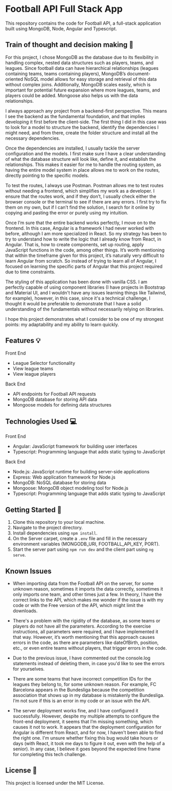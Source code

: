# Football API Full Stack App

This repository contains the code for Football API, a full-stack application built using MongoDB, Node, Angular and Typescript.

## Train of thought and decision making 🧠

For this project, I chose MongoDB as the database due to its flexibility in handling complex, nested data structures such as players, teams, and leagues. Since football data can have hierarchical relationships (leagues containing teams, teams containing players), MongoDB’s document-oriented NoSQL model allows for easy storage and retrieval of this data without complex joins. Additionally, MongoDB scales easily, which is important for potential future expansion where more leagues, teams, and players could be added. Mongoose also helps us with the data relationships.

I always approach any project from a backend-first perspective. This means I see the backend as the fundamental foundation, and that implies developing it first before the client-side. The first thing I did in this case was to look for a model to structure the backend, identify the dependencies I might need, and from there, create the folder structure and install all the necessary dependencies.

Once the dependencies are installed, I usually tackle the server configuration and the models. I first make sure I have a clear understanding of what the database structure will look like, define it, and establish the relationships. This makes it easier for me to handle the routing system, as having the entire model system in place allows me to work on the routes, directly pointing to the specific models.

To test the routes, I always use Postman. Postman allows me to test routes without needing a frontend, which simplifies my work as a developer. I ensure that the routes work, and if they don’t, I usually check either the browser console or the terminal to see if there are any errors. I first try to fix them on my own, but if I can’t find the solution, I search for it online by copying and pasting the error or purely using my intuition.

Once I’m sure that the entire backend works perfectly, I move on to the frontend. In this case, Angular is a framework I had never worked with before, although I am more specialized in React. So my strategy has been to try to understand how to write the logic that I already know from React, in Angular. That is, how to create components, set up routing, apply JavaScript functions in the code, among other things. It’s worth mentioning that within the timeframe given for this project, it’s naturally very difficult to learn Angular from scratch. So instead of trying to learn all of Angular, I focused on learning the specific parts of Angular that this project required due to time constraints.

The styling of this application has been done with vanilla CSS. I am perfectly capable of using component libraries (I have projects in Bootstrap and Material UI, and I wouldn't have any issues learning things like Tailwind, for example), however, in this case, since it's a technical challenge, I thought it would be preferable to demonstrate that I have a solid understanding of the fundamentals without necessarily relying on libraries.

I hope this project demonstrates what I consider to be one of my strongest points: my adaptability and my ability to learn quickly.

## Features 💡

Front End

- League Selector functionality
- View league teams
- View league players

Back End

- API endpoints for Football API requests
- MongoDB database for storing API data
- Mongoose models for defining data structures

## Technologies Used 💻

Front End

- Angular: JavaScript framework for building user interfaces
- Typescript: Programming language that adds static typing to JavaScript

Back End

- Node.js: JavaScript runtime for building server-side applications
- Express: Web application framework for Node.js
- MongoDB: NoSQL database for storing data
- Mongoose: MongoDB object modeling tool for Node.js
- Typescript: Programming language that adds static typing to JavaScript

## Getting Started 🚀

1. Clone this repository to your local machine.
2. Navigate to the project directory.
3. Install dependencies using `npm install`.
4. On the Server carpet, create a `.env` file and fill in the necessary environment variables (MONGODB_URI, FOOTBALL_API_KEY, PORT).
5. Start the server part using `npm run dev` and the client part using `ng serve`.

## Known Issues

- When importing data from the Football API on the server, for some unknown reason, sometimes it imports the data correctly, sometimes it only imports one team, and other times just a few. In theory, I have the correct links to the API, which makes me wonder if the issue is with my code or with the Free version of the API, which might limit the downloads.

- There's a problem with the rigidity of the database, as some teams or players do not have all the parameters. According to the exercise instructions, all parameters were required, and I have implemented it that way. However, it’s worth mentioning that this approach causes errors in the code, as there are parameters like dateOfBirth, position, etc., or even entire teams without players, that trigger errors in the code.

- Due to the previous issue, I have commented out the console.log statements instead of deleting them, in case you'd like to see the errors for yourselves.

- There are some teams that have incorrect competition IDs for the leagues they belong to, for some unknown reason. For example, FC Barcelona appears in the Bundesliga because the competition association that shows up in my database is mistakenly the Bundesliga. I’m not sure if this is an error in my code or an issue with the API.

- The server deployment works fine, and I have configured it successfully. However, despite my multiple attempts to configure the front-end deployment, it seems that I’m missing something, which causes it not to work. It appears that the deployment configuration for Angular is different from React, and for now, I haven't been able to find the right one. I'm unsure whether fixing this bug would take hours or days (with React, it took me days to figure it out, even with the help of a senior). In any case, I believe it goes beyond the expected time frame for completing this tech challenge.

## License 📝

This project is licensed under the MIT License.